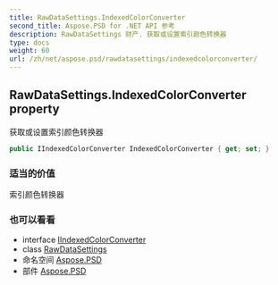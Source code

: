 ```yaml
---
title: RawDataSettings.IndexedColorConverter
second_title: Aspose.PSD for .NET API 参考
description: RawDataSettings 财产. 获取或设置索引颜色转换器
type: docs
weight: 60
url: /zh/net/aspose.psd/rawdatasettings/indexedcolorconverter/
---
```

## RawDataSettings.IndexedColorConverter property

获取或设置索引颜色转换器

```csharp
public IIndexedColorConverter IndexedColorConverter { get; set; }
```

### 适当的价值

索引颜色转换器

### 也可以看看

* interface [IIndexedColorConverter](../../iindexedcolorconverter/)
* class [RawDataSettings](../)
* 命名空间 [Aspose.PSD](../../rawdatasettings/)
* 部件 [Aspose.PSD](../../../)


